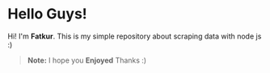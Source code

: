 # Hello Guys!

Hi! I'm  **Fatkur**. This is my simple repository about scraping data with node js :)
> **Note:** I hope you **Enjoyed** Thanks :)
